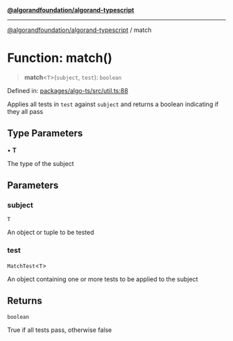 [**@algorandfoundation/algorand-typescript**](../README.md)

***

[@algorandfoundation/algorand-typescript](../README.md) / match

# Function: match()

> **match**\<`T`\>(`subject`, `test`): `boolean`

Defined in: [packages/algo-ts/src/util.ts:88](https://github.com/algorandfoundation/puya-ts/blob/main/packages/algo-ts/src/util.ts#L88)

Applies all tests in `test` against `subject` and returns a boolean indicating if they all pass

## Type Parameters

• **T**

The type of the subject

## Parameters

### subject

`T`

An object or tuple to be tested

### test

`MatchTest`\<`T`\>

An object containing one or more tests to be applied to the subject

## Returns

`boolean`

True if all tests pass, otherwise false
